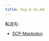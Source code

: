 ```yaml
---
title: Scp.m.to.md
---
```

<div>

転送先:

-   [SCP-Mastodon](/SCP-Mastodon "SCP-Mastodon")

</div>

<div>

</div>
